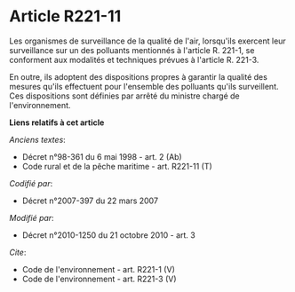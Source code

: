 # Article R221-11

Les organismes de surveillance de la qualité de l'air, lorsqu'ils exercent leur surveillance sur un des polluants mentionnés
à l'article R. 221-1, se conforment aux modalités et techniques prévues à l'article R. 221-3. 

En outre, ils adoptent des dispositions propres à garantir la qualité des mesures qu'ils effectuent pour l'ensemble des
polluants qu'ils surveillent. Ces dispositions sont définies par arrêté du ministre chargé de l'environnement.

**Liens relatifs à cet article**

_Anciens textes_:

  - Décret n°98-361 du 6 mai 1998 - art. 2 (Ab)
  - Code rural et de la pêche maritime - art. R221-11 (T)

_Codifié par_:

  - Décret n°2007-397 du 22 mars 2007

_Modifié par_:

  - Décret n°2010-1250 du 21 octobre 2010 - art. 3

_Cite_:

  - Code de l'environnement - art. R221-1 (V)
  - Code de l'environnement - art. R221-3 (V)
